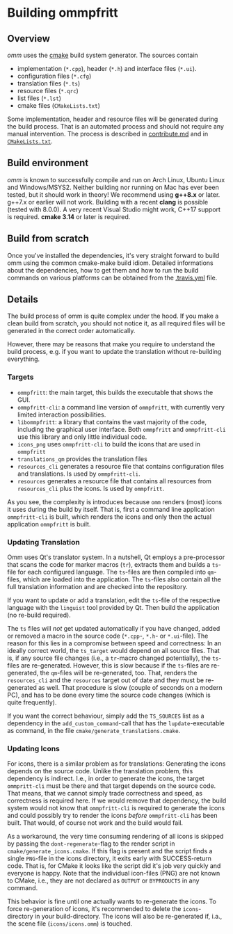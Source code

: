 # Building ommpfritt

## Overview

*omm* uses the [cmake](cmake.org) build system generator.
The sources contain

-    implementation (`*.cpp`), header (`*.h`) and interface files (`*.ui`).
-    configuration files (`*.cfg`)
-    translation files (`*.ts`)
-    resource files (`*.qrc`)
-    list files (`*.lst`)
-    cmake files (`CMakeLists.txt`)

Some implementation, header and resource files will be generated during the
build process.
That is an automated process and should not require any manual intervention.
The process is described in [contribute.md](contribute.md) and in
[`CMakeLists.txt`](../CMakeLists.txt).

## Build environment

*omm* is known to successfully compile and run on Arch Linux, Ubuntu Linux and 
Windows/MSYS2.
Neither building nor running on Mac has ever been tested, but it should work in theory!
We recommend using **g++8.x** or later. g++7.x or earlier will not work.
Building with a recent **clang** is possible (tested with 8.0.0).
A very recent Visual Studio might work, C++17 support is required.
**cmake 3.14** or later is required.


## Build from scratch

Once you've installed the dependencies, it's very straight forward to build omm
using the common cmake-make build idiom.
Detailed informations about the dependencies, how to get them and how to run
the build commands on various platforms can be obtained from the [.travis.yml](.travis.yml) file.


## Details

The build process of omm is quite complex under the hood.
If you make a clean build from scratch, you should not notice it, as all required files
will be generated in the correct order automatically.

However, there may be reasons that make you require to understand the build process, e.g. if
you want to update the translation without re-building everything.


### Targets

-   `ommpfritt`: the main target, this builds the executable that shows the GUI.
-   `ommpfritt-cli`: a command line version of `ommpfritt`, with currently very limited interaction possibilities.
-   `libommpfritt`: a library that contains the vast majority of the code, including the graphical user interface. Both `ommpfritt` and `ommpfritt-cli` use this library and only little individual code.
-   `icons_png` uses `ommpfritt-cli` to build the icons that are used in `ommpfritt`
-   `translations_qm` provides the translation files
-   `resources_cli` generates a resource file that contains configuration files and translations. Is used by `ommpfritt-cli`.
-   `resources` generates a resource file that contains all resources from `resources_cli` plus the icons. Is used by `ommpfritt`.

As you see, the complexity is introduces because `omm` renders (most) icons it uses during the build by itself.
That is, first a command line application `ommpfritt-cli` is built, which renders the icons and only then
the actual application `ommpfritt` is built.


### Updating Translation

Omm uses Qt's translator system.
In a nutshell, Qt employs a pre-processor that scans the code for marker macros (`tr`), extracts them and builds
a `ts`-file for each configured language.
The `ts`-files are then compiled into `qm`-files, which are loaded into the application.
The `ts`-files also contain all the full translation information and are checked into the repository.

If you want to update or add a translation, edit the `ts`-file of the respective language with the `linguist` tool provided by Qt.
Then build the application (no re-build required).

The `ts` files will *not* get updated automatically if you have changed, added or removed a macro in the source code (`*.cpp`-, `*.h`- or `*.ui`-file).
The reason for this lies in a compromise between speed and correctness:
In an ideally correct world, the `ts_target` would depend on all source files.
That is, if any source file changes (i.e., a `tr`-macro changed potentially), the `ts`-files are re-generated.
However, this is slow because if the `ts`-files are re-generated, the `qm`-files will be re-generated, too.
That, renders the `resources_cli` and the `resources` target out of date and they must be re-generated as well.
That procedure is slow (couple of seconds on a modern PC), and has to be done every time the source code changes (which is quite frequently).

If you want the correct behaviour, simply add the `TS_SOURCES` list as a dependency in the `add_custom_command`-call that has the `lupdate`-executable as command, in the file `cmake/generate_translations.cmake`.


### Updating Icons

For icons, there is a similar problem as for translations:
Generating the icons depends on the source code.
Unlike the translation problem, this dependency is indirect.
I.e., in order to generate the icons, the target `ommpritt-cli` must be there and that target depends on the source code.
That means, that we cannot simply trade correctness and speed, as correctness is required here.
If we would remove that dependency, the build system would not know that `ommpfritt-cli` is required to generate the icons and could possibly try to render the icons *before* `ommpfritt-cli` has been built.
That would, of course not work and the build would fail.

As a workaround, the very time consuming rendering of all icons is skipped by passing the `dont-regenerate`-flag to the render script in `cmake/generate_icons.cmake`.
If this flag is present and the script finds a single `PNG`-file in the icons directory, it exits early with SUCCESS-return code.
That is, for CMake it looks like the script did it's job very quickly and everyone is happy.
Note that the individual icon-files (PNG) are not known to CMake, i.e., they are not declared as `OUTPUT` or `BYPRODUCTS` in any command.

This behavior is fine until one actually wants to re-generate the icons.
To force re-generation of icons, it's recommended to delete the `icons`-directory in your build-directory.
The icons will also be re-generated if, i.a., the scene file (`icons/icons.omm`) is touched.

